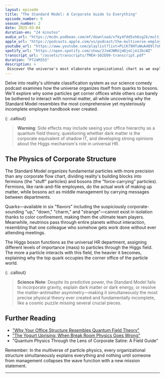 ```yaml
---
layout: episode
title: "The Standard Model: A Corporate Guide to Everything"
episode_number: 9
season_number: 2
date: 2025-03-04
duration-en: "24 minutes"
audio_url: "https://mcdn.podbean.com/mf/download/xfky4fdd5xh6sg2k/multiverse-employee-handbook-s02e09.mp3"
apple_url: "https://podcasts.apple.com/us/podcast/the-multiverse-employee-handbook/id1764134739"
youtube_url: "https://www.youtube.com/playlist?list=PLCK79HTuWuA409l7x6iRN_icn0xZFzamp"
spotify_url: "https://open.spotify.com/show/2JxWJWRUjmDjoCje1JbcWZ"
transcript_url: "/assets/transcripts/TMEH-S02E09-transcript.pdf"
duration: "PT24M35S"
description: >
 Discover the universe's most elaborate organizational chart as we explore the Standard Model of Particle Physics through corporate satire, featuring quantum yogurt achieving consciousness and the mysterious absence of gravity from the cosmic employee handbook.
---
```


Delve into reality's ultimate classification system as our science comedy podcast examines how the universe organizes itself from quarks to bosons. We'll explore why some particles get corner offices while others can barely be bothered to interact with normal matter, all while uncovering why the Standard Model resembles the most comprehensive yet mysteriously incomplete employee handbook ever created.

{: .callout}
> **Warning**: Side effects may include seeing your office hierarchy as a quantum field theory, questioning whether dark matter is the corporate equivalent of shadow IT, and developing strong opinions about the Higgs mechanism's role in universal HR.

## The Physics of Corporate Structure
The Standard Model organizes fundamental particles with more precision than any corporate flow chart, dividing reality's building blocks into fermions (the "stuff" particles) and bosons (the "force-carrying" particles). Fermions, like rank-and-file employees, do the actual work of making up matter, while bosons act as middle management by carrying messages between departments.

Quarks—available in six "flavors" including the suspiciously corporate-sounding "up," "down," "charm," and "strange"—cannot exist in isolation thanks to color confinement, making them the ultimate team players. Meanwhile, neutrinos pass through entire planets without interaction, resembling that one colleague who somehow gets work done without ever attending meetings.

The Higgs boson functions as the universal HR department, assigning different levels of importance (mass) to particles through the Higgs field. The more a particle interacts with this field, the heavier it becomes, explaining why the top quark occupies the corner office of the particle world.

{: .callout}
> **Science Note**: Despite its predictive power, the Standard Model fails to incorporate gravity, explain dark matter or dark energy, or resolve the matter-antimatter asymmetry—making it simultaneously the most precise physical theory ever created and fundamentally incomplete, like a cosmic puzzle missing several crucial pieces.

## Further Reading
* ["Why Your Office Structure Resembles Quantum Field Theory"](/blog/office-structure-quantum-field-theory/)
* ["The Yogurt Uprising: When Break Room Physics Goes Wrong"](/blog/yogurt-uprising/)
* "Quantum Physics Through the Lens of Corporate Satire: A Field Guide"

Remember: In the multiverse of particle physics, every organizational structure simultaneously explains everything and nothing until someone from management collapses the wave function with a new mission statement.

---
